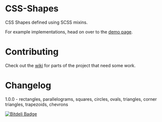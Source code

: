CSS-Shapes
==========

CSS Shapes defined using SCSS mixins.

For example implementations, head on over to the [demo page](http://ilanbiala.github.io/CSS-Shapes).

Contributing
============

Check out the [wiki](https://github.com/ilanbiala/CSS-Shapes/wiki) for parts of the project that need some work.

Changelog
=========
1.0.0 - rectangles, parallelograms, squares, circles, ovals, triangles, corner triangles, trapezoids, chevrons

[![Bitdeli Badge](https://d2weczhvl823v0.cloudfront.net/ilanbiala/css-shapes/trend.png)](https://bitdeli.com/free "Bitdeli Badge")

